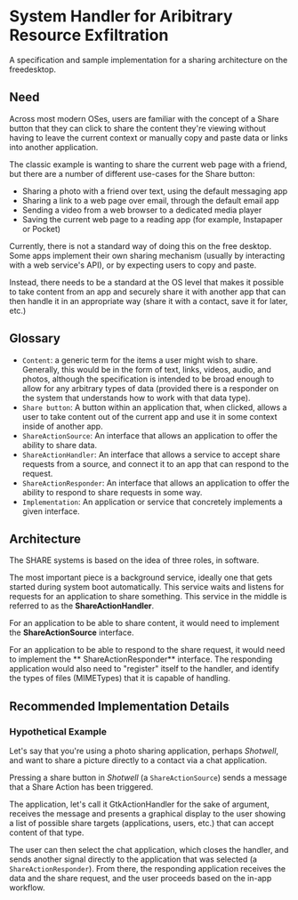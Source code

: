 # System Handler for Aribitrary Resource Exfiltration

A specification and sample implementation for a sharing architecture on the freedesktop.

## Need

Across most modern OSes, users are familiar with the concept of a Share button that they can click to share the content they're viewing without having to leave the current context or manually copy and paste data or links into another application.

The classic example is wanting to share the current web page with a friend, but there are a number of different use-cases for the Share button:

* Sharing a photo with a friend over text, using the default messaging app
* Sharing a link to a web page over email, through the default email app
* Sending a video from a web browser to a dedicated media player
* Saving the current web page to a reading app (for example, Instapaper or Pocket)

Currently, there is not a standard way of doing this on the free desktop. Some apps implement their own sharing mechanism (usually by interacting with a web service's API), or by expecting users to copy and paste.

Instead, there needs to be a standard at the OS level that makes it possible to take content from an app and securely share it with another app that can then handle it in an appropriate way (share it with a contact, save it for later, etc.)

## Glossary

* `Content`: a generic term for the items a user might wish to share. Generally, this would be in the form of text, links, videos, audio, and photos, although the specification is intended to be broad enough to allow for any arbitrary types of data (provided there is a responder on the system that understands how to work with that data type).
* `Share button`: A button within an application that, when clicked, allows a user to take content out of the current app and use it in some context inside of another app.
* `ShareActionSource`: An interface that allows an application to offer the ability to share data.
* `ShareActionHandler`: An interface that allows a service to accept share requests from a source, and connect it to an app that can respond to the request.
* `ShareActionResponder`: An interface that allows an application to offer the ability to respond to share requests in some way.
* `Implementation`: An application or service that concretely implements a given interface.

## Architecture

The SHARE systems is based on the idea of three roles, in software.

The most important piece is a background service, ideally one that gets started during system boot automatically. This service waits and listens for requests for an application to share something. This service in the middle is referred to as the **ShareActionHandler**.

For an application to be able to share content, it would need to implement the **ShareActionSource** interface.

For an application to be able to respond to the share request, it would need to implement the ** ShareActionResponder** interface. The responding application would also need to "register" itself to the handler, and identify the types of files (MIMETypes) that it is capable of handling.

## Recommended Implementation Details

### Hypothetical Example

Let's say that you're using a photo sharing application, perhaps _Shotwell_, and want to share a picture directly to a contact via a chat application.

Pressing a share button in _Shotwell_ (a `ShareActionSource`) sends a message that a Share Action has been triggered.

The application, let's call it GtkActionHandler for the sake of argument, receives the message and presents a graphical display to the user showing a list of possible share targets (applications, users, etc.) that can accept content of that type. 

The user can then select the chat application, which closes the handler, and sends another signal directly to the application that was selected (a `ShareActionResponder`). From there, the responding application receives the data and the share request, and the user proceeds based on the in-app workflow.

